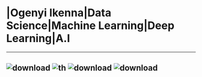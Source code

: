 # |Ogenyi Ikenna|Data Science|Machine Learning|Deep Learning|A.I
---
![download](https://github.com/user-attachments/assets/c7e4764d-03bb-440f-9a76-b030425cc1a4) 
![th](https://github.com/user-attachments/assets/9bac1bc3-826f-49d1-802e-0f989b73ddf6) 
![download](https://github.com/user-attachments/assets/40e1990e-49f2-4342-b4a1-c48df74df952)
![download](https://github.com/user-attachments/assets/89d94039-861d-4f3b-ae97-e00e66fbb383)
---
